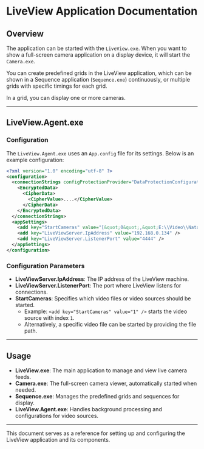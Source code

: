 # LiveView Application Documentation

## Overview

The application can be started with the `LiveView.exe`. When you want to show a full-screen camera application on a display device, it will start the `Camera.exe`.

You can create predefined grids in the LiveView application, which can be shown in a Sequence application (`Sequence.exe`) continuously, or multiple grids with specific timings for each grid.

In a grid, you can display one or more cameras.

---

## LiveView.Agent.exe

### Configuration

The `LiveView.Agent.exe` uses an `App.config` file for its settings. Below is an example configuration:

```xml
<?xml version="1.0" encoding="utf-8" ?>
<configuration>
  <connectionStrings configProtectionProvider="DataProtectionConfigurationProvider">
    <EncryptedData>
      <CipherData>
        <CipherValue>....</CipherValue>
      </CipherData>
    </EncryptedData>
  </connectionStrings>
  <appSettings>
    <add key="StartCameras" value="[&quot;0&quot;,&quot;E:\\Video\\Natasha Bedingfield - Pocketful of Sunshine (Official Video).mp4&quot;]" />
    <add key="LiveViewServer.IpAddress" value="192.168.0.134" />
    <add key="LiveViewServer.ListenerPort" value="4444" />
  </appSettings>
</configuration>
```

### Configuration Parameters

- **LiveViewServer.IpAddress**: The IP address of the LiveView machine.
- **LiveViewServer.ListenerPort**: The port where LiveView listens for connections.
- **StartCameras**: Specifies which video files or video sources should be started.
  - Example: `<add key="StartCameras" value="1" />` starts the video source with index `1`.
  - Alternatively, a specific video file can be started by providing the file path.

---

## Usage

- **LiveView.exe**: The main application to manage and view live camera feeds.
- **Camera.exe**: The full-screen camera viewer, automatically started when needed.
- **Sequence.exe**: Manages the predefined grids and sequences for display.
- **LiveView.Agent.exe**: Handles background processing and configurations for video sources.

---

This document serves as a reference for setting up and configuring the LiveView application and its components.

